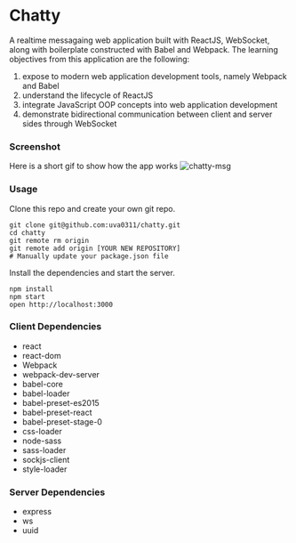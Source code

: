 Chatty
=====================

A realtime messagaing web application built with ReactJS, WebSocket, along with boilerplate constructed with Babel and Webpack. The learning objectives from this application are the following:

1. expose to modern web application development tools, namely Webpack and Babel
2. understand the lifecycle of ReactJS
3. integrate JavaScript OOP concepts into web application development
4. demonstrate bidirectional communication between client and server sides through
   WebSocket


### Screenshot
Here is a short gif to show how the app works
![chatty-msg](http://g.recordit.co/9mGNVdGojs.gif)


### Usage

Clone this repo and create your own git repo.

```
git clone git@github.com:uva0311/chatty.git
cd chatty
git remote rm origin
git remote add origin [YOUR NEW REPOSITORY]
# Manually update your package.json file
```

Install the dependencies and start the server.

```
npm install
npm start
open http://localhost:3000
```

### Client Dependencies

* react
* react-dom
* Webpack
* webpack-dev-server
* babel-core
* babel-loader
* babel-preset-es2015
* babel-preset-react
* babel-preset-stage-0
* css-loader
* node-sass
* sass-loader
* sockjs-client
* style-loader

### Server Dependencies

* express
* ws
* uuid




